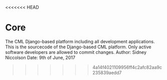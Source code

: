 <<<<<<< HEAD
# Core
The CML Django-based platform including all development applications. This is the sourcecode of the Django-based CML platform. Only active software developers are allowed to commit changes.
Author: Sidney Niccolson
Date: 9th of June, 2017

>>>>>>> 4a14f4021109956ff4c2afc82aa9c235839aedd7
